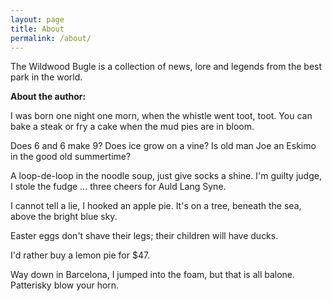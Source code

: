 ```yaml
---
layout: page
title: About
permalink: /about/
---
```


<!-- <img src="{{ site.baseurl }}/assets/profile-placeholder.gif" title="Profile Picture" class="profile">
 -->
The Wildwood Bugle is a collection of news, lore and legends from the best park in the world.

<strong>About the author:</strong>

I was born one night one morn, when the whistle went toot, toot. You can bake a steak or fry a cake when the mud pies are in bloom.

Does 6 and 6 make 9? Does ice grow on a vine? Is old man Joe an Eskimo in the good old summertime?

A loop-de-loop in the noodle soup, just give socks a shine. I'm guilty judge, I stole the fudge ... three cheers for Auld Lang Syne.

I cannot tell a lie, I hooked an apple pie. It's on a tree, beneath the sea, above the bright blue sky.

Easter eggs don't shave their legs; their children will have ducks. 

I'd rather buy a lemon pie for $47.

Way down in Barcelona, I jumped into the foam, but that is all balone. Patterisky blow your horn.